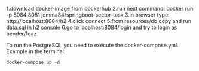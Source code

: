 1.download docker-image from dockerhub
2.run next command: docker run -p 8084:8081 jemma84/springboot-sector-task
3.in browser type: http://localhost:8084/h2
4.click connect
5.from resources/db copy and run data.sql in h2 console
6.go to localhost:8084/login and try to login as bender/1qaz

To run the PostgreSQL you need to execute the docker-compose.yml. Example in the terminal:

```shell script
docker-compose up -d